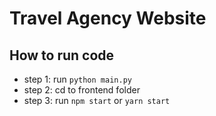 # Travel Agency Website

## How to run code
- step 1: run ```python main.py```
- step 2: cd to frontend folder
- step 3: run ```npm start``` or ```yarn start```


